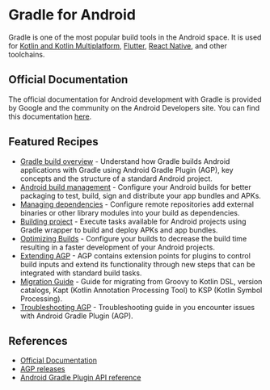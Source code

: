 # Gradle for Android

Gradle is one of the most popular build tools in the Android space.
It is used for [Kotlin and Kotlin Multiplatform](../kotlin/README.md),
[Flutter](https://flutter.dev/), [React Native](https://reactnative.dev/), and other toolchains.

## Official Documentation

The official documentation for Android development with Gradle
is provided by Google and the community on the
Android Developers site.
You can find this documentation [here](https://developer.android.com/build).

## Featured Recipes

- [Gradle build overview](https://developer.android.com/build/gradle-build-overview) - Understand how Gradle builds
  Android applications with Gradle using Android Gradle Plugin (AGP), key concepts and the structure of a standard
  Android project.
- [Android build management](https://developer.android.com/build) - Configure your Android builds for better packaging
  to test, build, sign and distribute your app bundles and APKs.
- [Managing dependencies](https://developer.android.com/build/dependencies) - Configure remote repositories add external
  binaries or other library modules into your build as dependencies.
- [Building project](https://developer.android.com/build/building-cmdline) - Execute tasks available for Android
  projects using Gradle wrapper to build and deploy APKs and app bundles.
- [Optimizing Builds](https://developer.android.com/build/optimize-your-build) - Configure your builds to decrease the
  build time resulting in a faster development of your Android projects.
- [Extending AGP](https://developer.android.com/build/extend-agp) - AGP contains extension points for plugins to control
  build inputs and extend its functionality through new steps that can be integrated with standard build tasks.
- [Migration Guide](https://developer.android.com/build/migrate-to-kotlin-dsl) - Guide for migrating from Groovy to
  Kotlin DSL, version catalogs, Kapt (Kotlin Annotation Processing Tool) to KSP (Kotlin Symbol Processing).
- [Troubleshooting AGP](https://developer.android.com/build/troubleshoot) - Troubleshooting guide in you encounter
  issues with Android Gradle Plugin (AGP).

## References

- [Official Documentation](https://developer.android.com/build)
- [AGP releases](https://developer.android.com/build/releases/gradle-plugin)
- [Android Gradle Plugin API reference](https://developer.android.com/reference/tools/gradle-api)